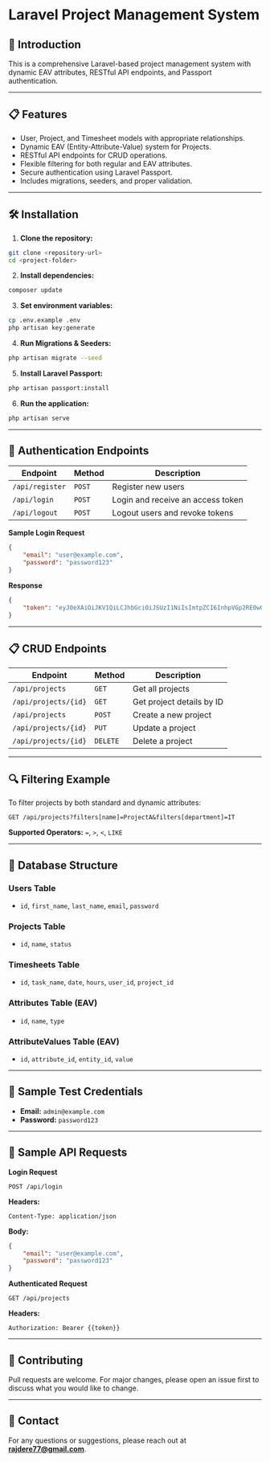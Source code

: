 # Laravel Project Management System

## 🚀 Introduction
This is a comprehensive Laravel-based project management system with dynamic EAV attributes, RESTful API endpoints, and Passport authentication.

---

## 📋 Features
- User, Project, and Timesheet models with appropriate relationships.
- Dynamic EAV (Entity-Attribute-Value) system for Projects.
- RESTful API endpoints for CRUD operations.
- Flexible filtering for both regular and EAV attributes.
- Secure authentication using Laravel Passport.
- Includes migrations, seeders, and proper validation.

---

## 🛠️ Installation

1. **Clone the repository:**
```bash
git clone <repository-url>
cd <project-folder>
```

2. **Install dependencies:**
```bash
composer update
```

3. **Set environment variables:**
```bash
cp .env.example .env
php artisan key:generate
```

4. **Run Migrations & Seeders:**
```bash
php artisan migrate --seed
```

5. **Install Laravel Passport:**
```bash
php artisan passport:install
```

6. **Run the application:**
```bash
php artisan serve
```

---

## 🔐 Authentication Endpoints

| Endpoint         | Method | Description |
|------------------|--------|--------------|
| `/api/register`   | `POST` | Register new users |
| `/api/login`      | `POST` | Login and receive an access token |
| `/api/logout`     | `POST` | Logout users and revoke tokens |

**Sample Login Request**
```json
{
    "email": "user@example.com",
    "password": "password123"
}
```

**Response**
```json
{
    "token": "eyJ0eXAiOiJKV1QiLCJhbGciOiJSUzI1NiIsImtpZCI6InhpVGp2RE0wOGF3"
}
```

---

## 📋 CRUD Endpoints

| Endpoint               | Method | Description |
|------------------------|--------|--------------|
| `/api/projects`         | `GET`  | Get all projects |
| `/api/projects/{id}`    | `GET`  | Get project details by ID |
| `/api/projects`         | `POST` | Create a new project |
| `/api/projects/{id}`    | `PUT`  | Update a project |
| `/api/projects/{id}`    | `DELETE`| Delete a project |

---

## 🔍 Filtering Example
To filter projects by both standard and dynamic attributes:
```
GET /api/projects?filters[name]=ProjectA&filters[department]=IT
```
**Supported Operators:** `=`, `>`, `<`, `LIKE`

---

## 📂 Database Structure
### Users Table
- `id`, `first_name`, `last_name`, `email`, `password`

### Projects Table
- `id`, `name`, `status`

### Timesheets Table
- `id`, `task_name`, `date`, `hours`, `user_id`, `project_id`

### Attributes Table (EAV)
- `id`, `name`, `type`

### AttributeValues Table (EAV)
- `id`, `attribute_id`, `entity_id`, `value`

---

## 🧪 Sample Test Credentials
- **Email:** `admin@example.com`
- **Password:** `password123`

---

## 📄 Sample API Requests
**Login Request**
```
POST /api/login
```
**Headers:**
```
Content-Type: application/json
```
**Body:**
```json
{
    "email": "user@example.com",
    "password": "password123"
}
```

**Authenticated Request**
```
GET /api/projects
```
**Headers:**
```
Authorization: Bearer {{token}}
```

---


## 🤝 Contributing
Pull requests are welcome. For major changes, please open an issue first to discuss what you would like to change.

---

## 📧 Contact
For any questions or suggestions, please reach out at **rajdere77@gmail.com**.

